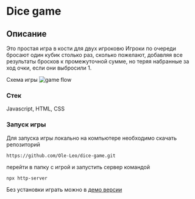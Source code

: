 # Dice game

## Описание

Это простая игра в кости для двух игроковю
Игроки по очереди бросают один кубик столько раз, сколько пожелают, добавляя все результаты бросков к промежуточной сумме, но теряя набранные за ход очки, если они выбросили 1.

Схема игры
![game flow](../../../../../../C:/Users/Olesya/Desktop/Projects/dice-game/img/game-flowchart.png)

### Стек

Javascript, HTML, CSS

### Запуск игры

Для запуска игры локально на компьютере необходимо скачать репозиторий

```
https://github.com/Ole-Leo/dice-game.git
```

перейти в папку с игрой и запустить сервер командой

```
npx http-server
```

Без установки играть можно в [демо версии]()
